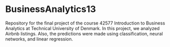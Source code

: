 # BusinessAnalytics13
Repository for the final project of the course 42577 Introduction to Business Analytics at Technical University of Denmark.
In this project, we analyzed Airbnb listings. Also, the predictions were made using classification, neural networks, and linear regression.
